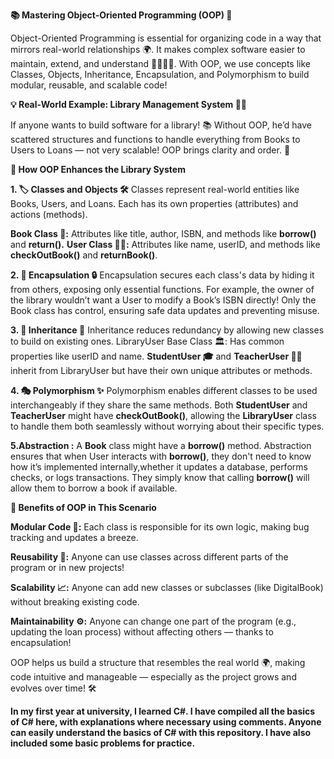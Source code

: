 **📚 Mastering Object-Oriented Programming (OOP) 🚀**

Object-Oriented Programming is essential for organizing code in a way that mirrors real-world relationships 🌍. It makes complex software easier to maintain, extend, and understand 👩‍💻👨‍💻. With OOP, we use concepts like Classes, Objects, Inheritance, Encapsulation, and Polymorphism to build modular, reusable, and scalable code!

**💡 Real-World Example: Library Management System 📖🏫**

If anyone wants to build software for a library! 📚 Without OOP, he’d have scattered structures and functions to handle everything from Books to Users to Loans — not very scalable! OOP brings clarity and order. 🧩

**🌟 How OOP Enhances the Library System**

**1. 🏷️ Classes and Objects 🛠️**
Classes represent real-world entities like Books, Users, and Loans. Each has its own properties (attributes) and actions (methods).

**Book Class 📘:** Attributes like title, author, ISBN, and methods like **borrow()** and **return().**
**User Class 🧑‍🏫:** Attributes like name, userID, and methods like **checkOutBook()** and **returnBook()**.

**2. 🔐 Encapsulation 🔒**
Encapsulation secures each class's data by hiding it from others, exposing only essential functions.
For example, the owner of the library wouldn’t want a User to modify a Book’s ISBN directly! Only the Book class has control, ensuring safe data updates and preventing misuse.

**3. 🧬 Inheritance 🔗**
Inheritance reduces redundancy by allowing new classes to build on existing ones.
LibraryUser Base Class 🏛️: Has common properties like userID and name.
**StudentUser 🎓** and **TeacherUser 🧑‍🏫** inherit from LibraryUser but have their own unique attributes or methods.

**4. 🎭 Polymorphism ✨**
Polymorphism enables different classes to be used interchangeably if they share the same methods.
Both **StudentUser** and **TeacherUser** might have **checkOutBook()**, allowing the **LibraryUser** class to handle them both seamlessly without worrying about their specific types.

**5.Abstraction :**  A **Book** class might have a **borrow()** method. Abstraction ensures that when User interacts with **borrow()**, they don't need to know how it’s implemented internally,whether it updates a database, performs checks, or logs transactions. They simply know that calling **borrow()** will allow them to borrow a book if available.

**🌈 Benefits of OOP in This Scenario**

**Modular Code 🧩:** Each class is responsible for its own logic, making bug tracking and updates a breeze.

**Reusability 🔄:** Anyone can use classes across different parts of the program or in new projects!

**Scalability 📈:** Anyone can add new classes or subclasses (like DigitalBook) without breaking existing code.

**Maintainability ⚙️:** Anyone can change one part of the program (e.g., updating the loan process) without affecting others — thanks to encapsulation!


OOP helps us build a structure that resembles the real world 🌍, making code intuitive and manageable — especially as the project grows and evolves over time! 🛠️

__In my first year at university, I learned C#. I have compiled all the basics of C# here, with explanations where necessary using comments. Anyone can easily understand the basics of C# with this repository. I have also included some basic problems for practice.__

